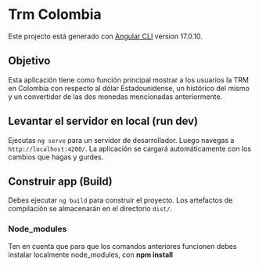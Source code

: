 # Trm Colombia
Este projecto está generado con [Angular CLI](https://github.com/angular/angular-cli) version 17.0.10.

## Objetivo
Esta aplicación tiene como función principal mostrar a los usuarios la TRM en Colombia con respecto al dólar Estadounidense, un histórico del mismo y un convertidor de las dos monedas mencionadas anteriormente.

## Levantar el servidor en local (run dev)
Ejecutas `ng serve` para un servidor de desarrollador. Luego navegas a `http://localhost:4200/`. La aplicación se cargará automáticamente con los cambios que hagas y gurdes.

## Construir app (Build) 
Debes ejecutar `ng build` para construir el proyecto. Los artefactos de compilación se almacenarán en el directorio `dist/`.

### Node_modules
Ten en cuenta que para que los comandos anteriores funcionen debes instalar localmente node_modules, con **npm install** 
